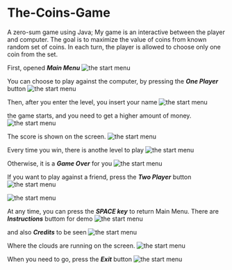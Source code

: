 # The-Coins-Game
A zero-sum game using Java; My game is an interactive between the player and computer. The goal is to maximize the value of coins from known random set of coins. In each turn, the player is allowed to choose only one coin from the set.

First, opened ***Main Menu*** 
![the start menu](https://github.com/Gitit-Shapira/The-Coins-Game/blob/main/images/main%20screen.jpg)

You can choose to play against the computer, by pressing the ***One Player*** button
![the start menu](https://github.com/Gitit-Shapira/The-Coins-Game/blob/main/images/how%20many%20players.jpg)

Then, after you enter the level, you insert your name
![the start menu](https://github.com/Gitit-Shapira/The-Coins-Game/blob/main/images/pick%20a%20anme.jpg)

the game starts, and you need to get a higher amount of money.
![the start menu](https://github.com/Gitit-Shapira/The-Coins-Game/blob/main/images/game%20computer.jpg)

The score is shown on the screen.
![the start menu](https://github.com/Gitit-Shapira/The-Coins-Game/blob/main/images/score%20.jpg)

Every time you win, there is anothe level to play
![the start menu](https://github.com/Gitit-Shapira/The-Coins-Game/blob/main/images/level2.jpg)

Otherwise, it is a ***Game Over*** for you
![the start menu](https://github.com/Gitit-Shapira/The-Coins-Game/blob/main/images/game%20over.jpg)

If you want to play against a friend, press the ***Two Player*** button
![the start menu](https://github.com/Gitit-Shapira/The-Coins-Game/blob/main/images/agianst%20friend.jpg)


![the start menu](https://github.com/Gitit-Shapira/The-Coins-Game/blob/main/images/the%20winner.jpg)

At any time, you can press the ***SPACE key*** to return Main Menu.
There are ***Instructions*** buttom for demo
![the start menu](https://github.com/Gitit-Shapira/The-Coins-Game/blob/main/images/instructions.jpg)

and also ***Credits*** to be seen
![the start menu](https://github.com/Gitit-Shapira/The-Coins-Game/blob/main/images/credits.jpg)

Where the clouds are running on the screen.
![the start menu](https://github.com/Gitit-Shapira/The-Coins-Game/blob/main/images/credits%20clouds.jpg)


When you need to go, press the ***Exit*** button
![the start menu](https://github.com/Gitit-Shapira/The-Coins-Game/blob/main/images/exit.jpg)

